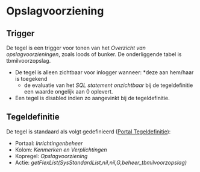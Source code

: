 # Opslagvoorziening

## Trigger

De tegel is een trigger voor tonen van het _Overzicht van opslagvoorzieningen_, zoals loods of bunker. De onderliggende tabel is tbmilvoorzopslag.

- De tegel is alleen zichtbaar voor inlogger wanneer:
  \*deze aan hem/haar is toegekend
  - de evaluatie van het _SQL statement onzichtbaar_ bij de tegeldefinitie een waarde ongelijk aan 0 oplevert.
- Een tegel is disabled indien zo aangevinkt bij de tegeldefinitie.

## Tegeldefinitie

De tegel is standaard als volgt gedefinieerd ([Portal Tegeldefinitie](../../../../instellen_inrichten/portaldefinitie/portal_tegel.md)):

- Portaal: _Inrichtingenbeheer_
- Kolom: _Kenmerken en Verplichtingen_
- Kopregel: _Opslagvoorziening_
- Actie: _getFlexList(SysStandardList,nil,nil,G,beheer_tbmilvoorzopslag)_

